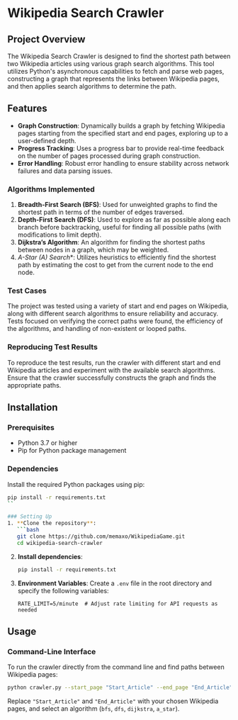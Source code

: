
# Wikipedia Search Crawler

## Project Overview
The Wikipedia Search Crawler is designed to find the shortest path between two Wikipedia articles using various graph search algorithms. This tool utilizes Python's asynchronous capabilities to fetch and parse web pages, constructing a graph that represents the links between Wikipedia pages, and then applies search algorithms to determine the path.

## Features
- **Graph Construction**: Dynamically builds a graph by fetching Wikipedia pages starting from the specified start and end pages, exploring up to a user-defined depth.
- **Progress Tracking**: Uses a progress bar to provide real-time feedback on the number of pages processed during graph construction.
- **Error Handling**: Robust error handling to ensure stability across network failures and data parsing issues.

### Algorithms Implemented
1. **Breadth-First Search (BFS)**: Used for unweighted graphs to find the shortest path in terms of the number of edges traversed.
2. **Depth-First Search (DFS)**: Used to explore as far as possible along each branch before backtracking, useful for finding all possible paths (with modifications to limit depth).
3. **Dijkstra’s Algorithm**: An algorithm for finding the shortest paths between nodes in a graph, which may be weighted.
4. **A-Star (A*) Search**: Utilizes heuristics to efficiently find the shortest path by estimating the cost to get from the current node to the end node.

### Test Cases
The project was tested using a variety of start and end pages on Wikipedia, along with different search algorithms to ensure reliability and accuracy. Tests focused on verifying the correct paths were found, the efficiency of the algorithms, and handling of non-existent or looped paths.

### Reproducing Test Results
To reproduce the test results, run the crawler with different start and end Wikipedia articles and experiment with the available search algorithms. Ensure that the crawler successfully constructs the graph and finds the appropriate paths.

## Installation

### Prerequisites
- Python 3.7 or higher
- Pip for Python package management

### Dependencies
Install the required Python packages using pip:
```bash
pip install -r requirements.txt
``

### Setting Up
1. **Clone the repository**:
   ```bash
   git clone https://github.com/memaxo/WikipediaGame.git
   cd wikipedia-search-crawler
   ```

2. **Install dependencies**:
   ```bash
   pip install -r requirements.txt
   ```

3. **Environment Variables**:
   Create a `.env` file in the root directory and specify the following variables:
   ```plaintext
   RATE_LIMIT=5/minute  # Adjust rate limiting for API requests as needed
   ```

## Usage

### Command-Line Interface
To run the crawler directly from the command line and find paths between Wikipedia pages:
```bash
python crawler.py --start_page "Start_Article" --end_page "End_Article" --algorithm bfs
```
Replace `"Start_Article"` and `"End_Article"` with your chosen Wikipedia pages, and select an algorithm (`bfs`, `dfs`, `dijkstra`, `a_star`).